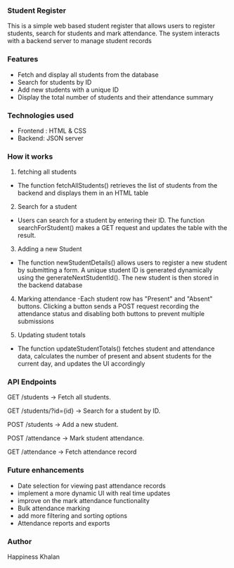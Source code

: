 ### Student Register


This is a simple web based student register that allows users to register students, search for students and mark attendance. The system interacts with a backend server to manage student records

### Features
- Fetch and display all students from the database
- Search for students by ID
- Add new students with a unique ID
- Display the total number of students and their attendance summary

### Technologies used
- Frontend : HTML & CSS 
- Backend: JSON server 

### How it works
1. fetching all students

- The function fetchAllStudents() retrieves the list of students from the backend and displays them in an HTML table

2. Search for a student
- Users can search for a student by entering their ID. The function searchForStudent() makes a GET request and updates the table with the result.

3. Adding a new Student

- The function newStudentDetails() allows users to register a new student by submitting a form. A unique student ID is generated dynamically using the generateNextStudentId(). The new student is then stored in the backend database

4. Marking attendance 
-Each student row has "Present" and "Absent" buttons. Clicking a button sends a POST request recording the attendance status and disabling both buttons to prevent multiple submissions

5. Updating student totals
- The function updateStudentTotals() fetches student and attendance data, calculates the number of present and absent students for the current day, and updates the UI accordingly


### API Endpoints

GET /students → Fetch all students.

GET /students/?id={id} → Search for a student by ID.

POST /students → Add a new student.

POST /attendance → Mark student attendance.

GET /attendance → Fetch attendance record

### Future enhancements 
- Date selection for viewing past attendance records
- implement a more dynamic UI with real time updates
- improve on the mark attendance functionality
- Bulk attendance marking
- add more filtering and sorting options
- Attendance reports and exports



### Author 
Happiness Khalan